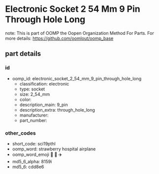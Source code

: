 # Electronic Socket 2 54 Mm 9 Pin Through Hole Long  

note: This is part of OOMP the Oopen Organization Method For Parts. For more details: https://github.com/oomlout/oomp_base

##  part details





### id
* oomp_id: electronic_socket_2_54_mm_9_pin_through_hole_long
  * classification: electronic
  * type: socket
  * size: 2_54_mm
  * color: 
  * description_main: 9_pin
  * description_extra: through_hole_long
  * manufacturer: 
  * part_number: 

### other_codes
* short_code: sci19pthl
* oomp_word: strawberry hospital airplane
* oomp_word_emoji :strawberry: :hospital: :airplane:
* md5_6_alpha: 8159i
* md5_6: cdd8e6